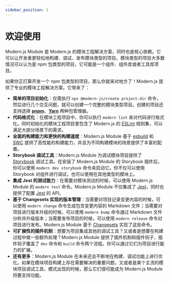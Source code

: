 ```yaml
---
sidebar_position: 1
---
```


# 欢迎使用

Modern.js Module 是 Modern.js 的模块工程解决方案，同时也是核心依赖。它可以让开发者更轻松地构建、调试、发布模块类型的项目。模块类型的项目大多数情况可以认为是 npm 包类型的项目，它可能是一个组件、组件库或者工具库项目。

如果你正打算开发一个 npm 包类型的项目，那么你就来对地方了！Modern.js 提供了专业的模块工程解决方案。它带来了：

- **简单的项目初始化**：仅需执行 `npx @modern-js/create project-dir` 命令，然后进行几个交互问题，就可以创建一个完整的模块类型项目。创建的项目还支持选择 [**pnpm**](https://pnpm.io/)、[**Yarn**](https://classic.yarnpkg.com/) 两种包管理器。
- **代码格式化**：在模块工程项目中，你可以执行 `modern lint` 来对代码进行格式化。同时初始化的模块工程项目里包含了 Modern.js 的 [ESLint](https://eslint.org/docs/latest/user-guide/core-concepts#what-is-eslint) 规则集，可以满足大部分场景下的需求。
- **全面的构建能力和更快的构建速度**：Modern.js Module 基于 [esbuild](https://esbuild.github.io/getting-started/) 和 [SWC](https://swc.rs/) 提供了高性能的构建能力，并且为不同构建模块的场景提供了丰富的配置。
- **Storybook 调试工具**：Modern.js Module 为调试模块项目提供了 [Storybook](https://storybook.js.org/) 调试工具。在安装了 Modern.js Module 的 Storybook 插件后，你可以使用 `modern dev storybook` 命令来启动它。你不仅可以使用 Storybook 对组件进行调试，也可以使用在其他类型的模块上。
- **集成 Jest 的测试能力**：在需要对模块测试的时候，可以使用 Modern.js Module 的 `modern test` 命令。Modern.js Module 不仅集成了 [Jest](https://jestjs.io/)，同时也提供了配置 [Jest](https://jestjs.io/docs/configuration) 的 API。
- **基于 Changesets 实现的版本管理**：当需要对项目记录变更内容的时候，可以使用 `modern change` 命令生成包含变更内容的 Markdown 文件；当需要对项目进行版本升级的时候，可以使用 `modern bump` 命令通过 Markdown 文件分析并升级版本；当需要发布项目的时候，可以使用 `modern release` 命令对项目进行发布。Modern.js Module 基于 [Changesets](https://github.com/changesets/changesets) 实现了这些命令。
- **可扩展性的插件机制**：想要为项目集成其他的调试工具？又或者是想要在构建过程中做一些额外处理？Modern.js Module 提供了插件机制和插件钩子，插件钩子覆盖了 `dev` 命令和 `build` 命令两个流程。你可以通过它们为项目进行能力的扩展。
- **还有更多**：Modern.js Module 在未来还会不断地在构建、调试功能上进行优化。如果在模块项目构建上存在需要解决的重要问题，又或者是某个主流的模块项目调试工具、模式出现的时候，那么它们很可能成为 Modern.js Module 将要支持功能。
